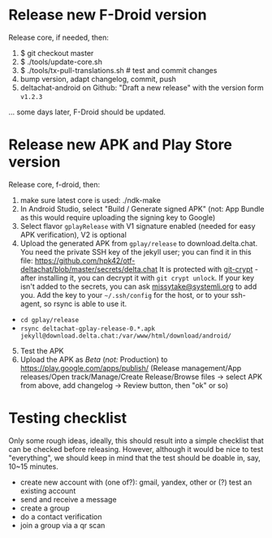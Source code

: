 # Release new F-Droid version

Release core, if needed, then:

1. $ git checkout master
2. $ ./tools/update-core.sh
3. $ ./tools/tx-pull-translations.sh  # test and commit changes
4. bump version, adapt changelog, commit, push
5. deltachat-android on Github: "Draft a new release" with the version form `v1.2.3`

... some days later, F-Droid should be updated.


# Release new APK and Play Store version

Release core, f-droid, then:

1. make sure latest core is used: ./ndk-make
2. In Android Studio, select "Build / Generate signed APK"
   (not: App Bundle as this would require uploading the signing key to Google)
3. Select flavor `gplayRelease` with V1 signature enabled
   (needed for easy APK verification), V2 is optional
4. Upload the generated APK from `gplay/release` to download.delta.chat. 
   You need the private SSH key of the jekyll user; you can find it in this file: https://github.com/hpk42/otf-deltachat/blob/master/secrets/delta.chat
   It is protected with [git-crypt](https://www.agwa.name/projects/git-crypt/) - after installing it, you can decrypt it with `git crypt unlock`. 
   If your key isn't added to the secrets, you can ask missytake@systemli.org to add you.
   Add the key to your `~/.ssh/config` for the host, or to your ssh-agent, so rsync is able to use it.
  - `cd gplay/release`
  - `rsync deltachat-gplay-release-0.*.apk jekyll@download.delta.chat:/var/www/html/download/android/`
5. Test the APK
6. Upload the APK as _Beta_ (_not:_ Production) to https://play.google.com/apps/publish/
   (Release management/App releases/Open track/Manage/Create Release/Browse files ->
   select APK from above, add changelog -> Review button, then "ok" or so)

# Testing checklist

Only some rough ideas, ideally, this should result into a simple checklist
that can be checked before releasing.
However, although it would be nice to test "everything", we should keep in mind
that the test should be doable in, say, 10~15 minutes.
- create new account with (one of?): gmail, yandex, other
  or (?) test an existing account
- send and receive a message
- create a group
- do a contact verification
- join a group via a qr scan

